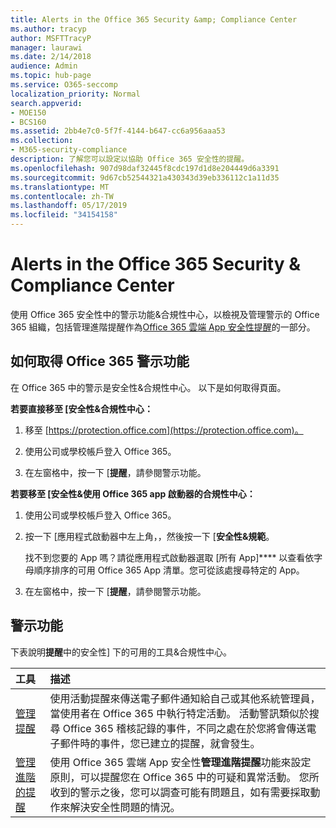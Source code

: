 ```yaml
---
title: Alerts in the Office 365 Security &amp; Compliance Center
ms.author: tracyp
author: MSFTTracyP
manager: laurawi
ms.date: 2/14/2018
audience: Admin
ms.topic: hub-page
ms.service: O365-seccomp
localization_priority: Normal
search.appverid:
- MOE150
- BCS160
ms.assetid: 2bb4e7c0-5f7f-4144-b647-cc6a956aaa53
ms.collection:
- M365-security-compliance
description: 了解您可以設定以協助 Office 365 安全性的提醒。
ms.openlocfilehash: 907d98daf32445f8cdc197d1d8e204449d6a3391
ms.sourcegitcommit: 9d67cb52544321a430343d39eb336112c1a11d35
ms.translationtype: MT
ms.contentlocale: zh-TW
ms.lasthandoff: 05/17/2019
ms.locfileid: "34154158"
---
```

# <a name="alerts-in-the-office-365-security-amp-compliance-center"></a>Alerts in the Office 365 Security &amp; Compliance Center

使用 Office 365 安全性中的警示功能&amp;合規性中心，以檢視及管理警示的 Office 365 組織，包括管理進階提醒作為[Office 365 雲端 App 安全性提醒](office-365-cas-overview.md)的一部分。
  
## <a name="how-to-get-to-the-office-365-alerts-features"></a>如何取得 Office 365 警示功能

在 Office 365 中的警示是安全性&amp;合規性中心。 以下是如何取得頁面。
  
 **若要直接移至 [安全性&amp;合規性中心：**
  
1. 移至 [https://protection.office.com](https://protection.office.com)。
    
2. 使用公司或學校帳戶登入 Office 365。 
    
3. 在左窗格中，按一下 [**提醒**，請參閱警示功能。 
    
 **若要移至 [安全性&amp;使用 Office 365 app 啟動器的合規性中心：**
  
1. 使用公司或學校帳戶登入 Office 365。 
    
2. 按一下 [應用程式啟動器中左上角，，然後按一下 [**安全性&amp;規範**。
    
    找不到您要的 App 嗎？請從應用程式啟動器選取 [所有 App]**** 以查看依字母順序排序的可用 Office 365 App 清單。您可從該處搜尋特定的 App。 
    
3. 在左窗格中，按一下 [**提醒**，請參閱警示功能。 
    
## <a name="alerts-features"></a>警示功能

下表說明**提醒**中的安全性] 下的可用的工具&amp;合規性中心。 
  
|**工具**|**描述**|
|:-----|:-----|
|[管理提醒](create-activity-alerts.md) <br/> |使用活動提醒來傳送電子郵件通知給自己或其他系統管理員，當使用者在 Office 365 中執行特定活動。 活動警訊類似於搜尋 Office 365 稽核記錄的事件，不同之處在於您將會傳送電子郵件時的事件，您已建立的提醒，就會發生。  <br/> |
|[管理進階的提醒](https://docs.microsoft.com/cloud-app-security/what-is-cloud-app-security) <br/> |使用 Office 365 雲端 App 安全性**管理進階提醒**功能來設定原則，可以提醒您在 Office 365 中的可疑和異常活動。 您所收到的警示之後，您可以調查可能有問題且，如有需要採取動作來解決安全性問題的情況。  <br/> |
   


